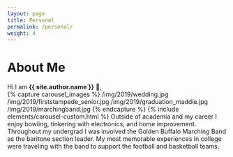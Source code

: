 ```yaml
---
layout: page
title: Personal
permalink: /personal/
weight: 4
---
```


# **About Me**

Hi I am **{{ site.author.name }}** :wave:,<br>
{% capture carousel_images %}
/img/2019/wedding.jpg
/img/2019/firststampede_senior.jpg
/img/2019/graduation_maddie.jpg
/img/2019/marchingband.jpg
{% endcapture %}
{% include elements/carousel-custom.html %}
Outside of academia and my career I enjoy bowling, tinkering with electronics, and home improvement. Throughout my undergrad I was involved the Golden Buffalo Marching Band as the baritone section leader. My most memorable experiences in college were traveling with the band to support the football and basketball teams. 

